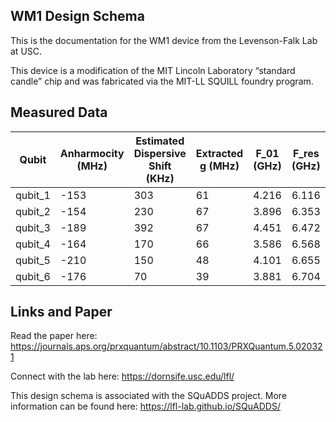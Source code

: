 ## WM1 Design Schema


This is the documentation for the WM1 device from the Levenson-Falk Lab at USC.

This device is a modification of the MIT Lincoln Laboratory “standard candle” chip and was fabricated via the MIT-LL SQUILL foundry program.

## Measured Data

| Qubit   | Anharmocity (MHz) | Estimated Dispersive Shift (KHz) | Extracted g (MHz) | F_01 (GHz) | F_res (GHz) | L_j (nH) | Punchout Shift (MHz) |
|---------|-------------------|----------------------------------|-------------------|------------|-------------|----------|----------------------|
| qubit_1 | -153              | 303                              | 61                | 4.216      | 6.116       | 9.686    | 1.6672               |
| qubit_2 | -154              | 230                              | 67                | 3.896      | 6.353       | 11.268   | 1.4                  |
| qubit_3 | -189              | 392                              | 67                | 4.451      | 6.472       | 10.471   | 1.8                  |
| qubit_4 | -164              | 170                              | 66                | 3.586      | 6.568       | 13.816   | 1.05                 |
| qubit_5 | -210              | 150                              | 48                | 4.101      | 6.655       | 13.235   | 0.7                  |
| qubit_6 | -176              | 70                               | 39                | 3.881      | 6.704       | 12.679   | 0.4                  |


## Links and Paper

Read the paper here: https://journals.aps.org/prxquantum/abstract/10.1103/PRXQuantum.5.020321


Connect with the lab here: https://dornsife.usc.edu/lfl/


This design schema is associated with the SQuADDS project. More information can be found here: https://lfl-lab.github.io/SQuADDS/
